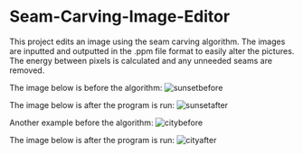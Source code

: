 # Seam-Carving-Image-Editor

This project edits an image using the seam carving algorithm.
The images are inputted and outputted in the .ppm file format to easily alter the pictures.
The energy between pixels is calculated and any unneeded seams are removed.

The image below is before the algorithm:
![sunsetbefore](https://user-images.githubusercontent.com/90235503/171264460-7de19d34-8e3b-4cf1-8f5b-a9618af676bb.png)

The image below is after the program is run:
![sunsetafter](https://user-images.githubusercontent.com/90235503/171264513-acd78c41-72c4-4fc4-bd6f-2d2b8ffe3cf3.png)

Another example before the algorithm:
![citybefore](https://user-images.githubusercontent.com/90235503/182971543-e1037184-4b43-463d-b1d8-e8498010a0d7.jpg)

The image below is after the program is run:
![cityafter](https://user-images.githubusercontent.com/90235503/182971582-328b799a-e0d2-4b64-8b7f-314cac5be057.jpg)
